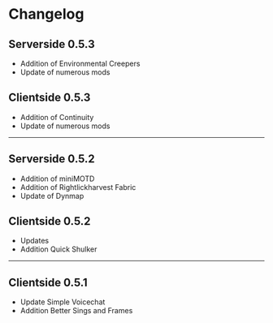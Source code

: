 # Changelog
## Serverside 0.5.3
* Addition of Environmental Creepers
* Update of numerous mods
## Clientside 0.5.3
* Addition of Continuity
* Update of numerous mods
---
## Serverside 0.5.2
* Addition of miniMOTD
* Addition of Rightlickharvest Fabric
* Update of Dynmap
## Clientside 0.5.2
* Updates
* Addition Quick Shulker
---
## Clientside 0.5.1
* Update Simple Voicechat
* Addition Better Sings and Frames
